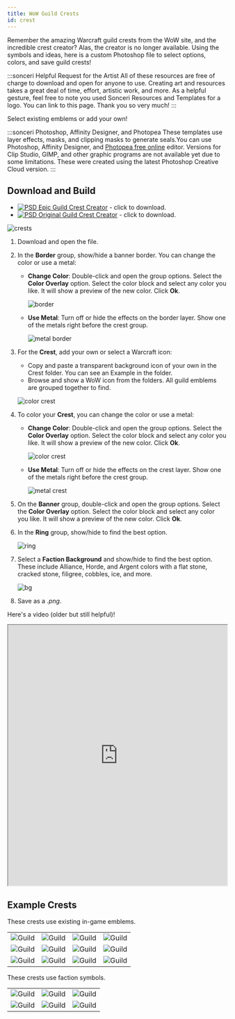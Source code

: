 ```yaml
---
title: WoW Guild Crests
id: crest
---
```


Remember the amazing Warcraft guild crests from the WoW site, and the incredible crest creator? Alas, the creator is no longer available. Using the symbols and ideas, here is a custom Photoshop file to select options, colors, and save guild crests!

:::sonceri Helpful Request for the Artist
All of these resources are free of charge to download and open for anyone to use. Creating art and resources takes a great deal of time, effort, artistic work, and more. As a helpful gesture, feel free to note you used Sonceri Resources and Templates for a logo. You can link to this page. Thank you so very much! 
:::

Select existing emblems or add your own!

:::sonceri Photoshop, Affinity Designer, and Photopea
These templates use layer effects, masks, and clipping masks to generate seals.You can use Photoshop, Affinity Designer, and [Photopea free online](https://www.photopea.com/) editor. Versions for Clip Studio, GIMP, and other graphic programs are not available yet due to some limitations. These were created using the latest Photoshop Creative Cloud version.
:::

## Download and Build

* [![PSD](/img/psd.png) Epic Guild Crest Creator](https://drive.google.com/file/d/1g44MIiW2XR0MUIc9FtECNw_pOr3c0ID8/view?usp=sharing) - click to download.
* [![PSD](/img/psd.png) Original Guild Crest Creator](https://drive.google.com/file/d/1wjO6BlDlca6oZVA4jYFTL7nHvv6cBOUc/view?usp=sharing) - click to download.

![crests](/img/resources/guild/crest.png)

1. Download and open the file.
1. In the **Border** group, show/hide a banner border. You can change the color or use a metal:

    * **Change Color**: Double-click and open the group options. Select the **Color Overlay** option. Select the color block and select any color you like. It will show a preview of the new color. Click **Ok**.

        ![border](/img/resources/guild/border-color.png)
    
    * **Use Metal**: Turn off or hide the effects on the border layer. Show one of the metals right before the crest group.

        ![metal border](/img/resources/guild/border-metal.png)

1. For the **Crest**, add your own or select a Warcraft icon:

    * Copy and paste a transparent background icon of your own in the Crest folder. You can see an Example in the folder.
    * Browse and show a WoW icon from the folders. All guild emblems are grouped together to find.

    ![color crest](/img/resources/guild/crest-icon.png)

1. To color your **Crest**, you can change the color or use a metal:

    * **Change Color**: Double-click and open the group options. Select the **Color Overlay** option. Select the color block and select any color you like. It will show a preview of the new color. Click **Ok**.

        ![color crest](/img/resources/guild/crest-color.png)

    * **Use Metal**: Turn off or hide the effects on the crest layer. Show one of the metals right before the crest group. 

        ![metal crest](/img/resources/guild/crest-metal.png)

1. On the **Banner** group, double-click and open the group options. Select the **Color Overlay** option. Select the color block and select any color you like. It will show a preview of the new color. Click **Ok**.
1. In the **Ring** group, show/hide to find the best option.

    ![ring](/img/resources/guild/crest-ring.png)

1. Select a **Faction Background** and show/hide to find the best option. These include Alliance, Horde, and Argent colors with a flat stone, cracked stone, filigree, cobbles, ice, and more.

    ![bg](/img/resources/guild/crest-bg.png)

1. Save as a *.png*.

Here's a video (older but still helpful)!

<iframe src="https://drive.google.com/file/d/1tCrfgjIKfO_CSuhvAEQ8-epDZW6TllEx/preview" width="100%" height="600" allow="autoplay"></iframe>

## Example Crests

<div class="info-plain">

These crests use existing in-game emblems.

| | | | |
|--|--|--|--|
|![Guild](/img/resources/guild/crest-bolts.png) |![Guild](/img/resources/guild/crest-dragon.png) |![Guild](/img/resources/guild/crest-epic-naga.png) |![Guild](/img/resources/guild/crest-skull.png) |
|![Guild](/img/resources/guild/guild1.png) |![Guild](/img/resources/guild/guild2.png) |![Guild](/img/resources/guild/guild3.png) |![Guild](/img/resources/guild/guild4.png) |
|![Guild](/img/resources/guild/guild5.png) |![Guild](/img/resources/guild/guild6.png) |![Guild](/img/resources/guild/guild7.png) |![Guild](/img/resources/guild/guild8.png) |

These crests use faction symbols.

| | | |
|--|--|--|
|![Guild](/img/resources/guild/guild-alliance.png) |![Guild](/img/resources/guild/guildhorde.png) |![Guild](/img/resources/guild/guild-argent.png) |
|![Guild](/img/resources/guild/guild-alliance2.png) |![Guild](/img/resources/guild/guildhorde2.png) |![Guild](/img/resources/guild/guild-argent2.png) |

</div>